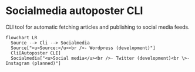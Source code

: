 # Socialmedia autoposter CLI

CLI tool for automatic fetching articles and publishing to social media feeds.

```mermaid
flowchart LR
  Source --> Cli --> Socialmedia
  Source["<u>Source:</u><br />- Wordpress (development)"]
  Cli[Autoposter CLI]
  Socialmedia["<u>Social media</u><br />- Twitter (development)<br \>- Instagram (planned)"]

```
